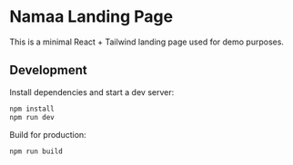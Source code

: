 # Namaa Landing Page

This is a minimal React + Tailwind landing page used for demo purposes.

## Development

Install dependencies and start a dev server:

```bash
npm install
npm run dev
```

Build for production:

```bash
npm run build
```
